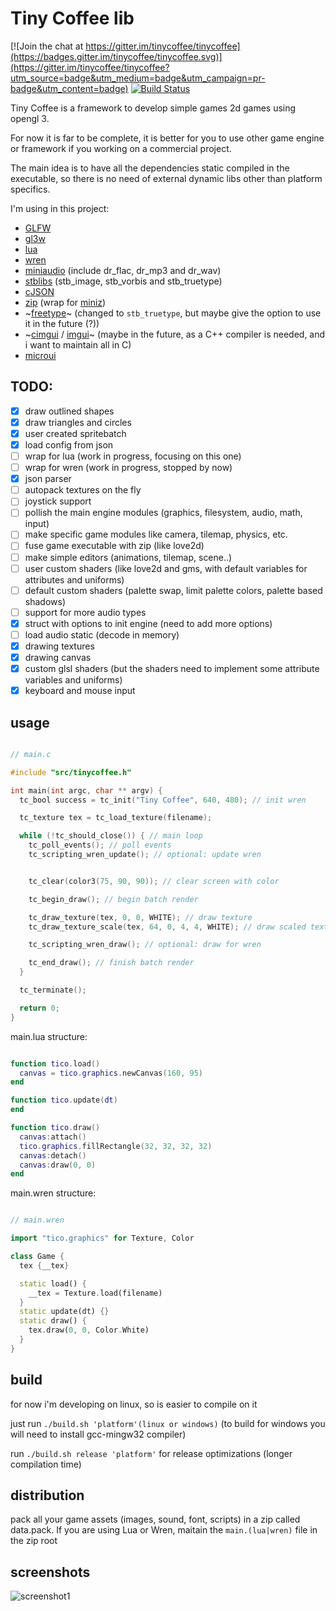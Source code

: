# Tiny Coffee lib

[![Join the chat at https://gitter.im/tinycoffee/tinycoffee](https://badges.gitter.im/tinycoffee/tinycoffee.svg)](https://gitter.im/tinycoffee/tinycoffee?utm_source=badge&utm_medium=badge&utm_campaign=pr-badge&utm_content=badge)
[![Build Status](https://travis-ci.org/canoi12/tinycoffee.svg?branch=master)](https://travis-ci.org/canoi12/tinycoffee)

Tiny Coffee is a framework to develop simple games 2d games using opengl 3.

For now it is far to be complete, it is better for you to use other game engine or framework if you working on a commercial project.

The main idea is to have all the dependencies static compiled in the executable, so there is no need of external dynamic libs other than platform specifics.

I'm using in this project:

- [GLFW](https://www.glfw.org/)
- [gl3w](https://github.com/skaslev/gl3w)
- [lua](https://www.lua.org/)
- [wren](http://wren.io/)
- [miniaudio](https://github.com/dr-soft/miniaudio/) (include dr_flac, dr_mp3 and dr_wav)
- [stblibs](https://github.com/nothings/stb) (stb_image, stb_vorbis and stb_truetype)
- [cJSON](https://github.com/DaveGamble/cJSON)
- [zip](https://github.com/kuba--/zip) (wrap for [miniz](https://github.com/richgel999/miniz))
- ~[freetype](https://www.freetype.org/)~ (changed to `stb_truetype`, but maybe give the option to use it in the future (?))
- ~[cimgui](https://github.com/cimgui/cimgui/) / [imgui](https://github.com/ocornut/imgui/)~ (maybe in the future, as a C++ compiler is needed, and i want to maintain all in C)
- [microui](https://github.com/rxi/microui)

## TODO:

- [x] draw outlined shapes
- [x] draw triangles and circles
- [x] user created spritebatch
- [x] load config from json
- [ ] wrap for lua (work in progress, focusing on this one)
- [ ] wrap for wren (work in progress, stopped by now)
- [x] json parser
- [ ] autopack textures on the fly
- [ ] joystick support
- [ ] pollish the main engine modules (graphics, filesystem, audio, math, input)
- [ ] make specific game modules like camera, tilemap, physics, etc.
- [ ] fuse game executable with zip (like love2d)
- [ ] make simple editors (animations, tilemap, scene..)
- [ ] user custom shaders (like love2d and gms, with default variables for attributes and uniforms)
- [ ] default custom shaders (palette swap, limit palette colors, palette based shadows)
- [ ] support for more audio types
- [x] struct with options to init engine (need to add more options)
- [ ] load audio static (decode in memory)
- [x] drawing textures
- [x] drawing canvas
- [x] custom glsl shaders (but the shaders need to implement some attribute variables and uniforms)
- [x] keyboard and mouse input

## usage

```c

// main.c

#include "src/tinycoffee.h"

int main(int argc, char ** argv) {
  tc_bool success = tc_init("Tiny Coffee", 640, 480); // init wren

  tc_texture tex = tc_load_texture(filename);

  while (!tc_should_close()) { // main loop
    tc_poll_events(); // poll events
    tc_scripting_wren_update(); // optional: update wren


    tc_clear(color3(75, 90, 90)); // clear screen with color

    tc_begin_draw(); // begin batch render

    tc_draw_texture(tex, 0, 0, WHITE); // draw texture
    tc_draw_texture_scale(tex, 64, 0, 4, 4, WHITE); // draw scaled texture

    tc_scripting_wren_draw(); // optional: draw for wren

    tc_end_draw(); // finish batch render
  }

  tc_terminate();

  return 0;
}

```

main.lua structure:

```lua

function tico.load()
  canvas = tico.graphics.newCanvas(160, 95)
end

function tico.update(dt)
end

function tico.draw()
  canvas:attach()
  tico.graphics.fillRectangle(32, 32, 32, 32)
  canvas:detach()
  canvas:draw(0, 0)
end

```

main.wren structure:

```dart

// main.wren

import "tico.graphics" for Texture, Color

class Game {
  tex {__tex}

  static load() {
    __tex = Texture.load(filename)
  }
  static update(dt) {}
  static draw() {
    tex.draw(0, 0, Color.White)
  }
}

```

## build

for now i'm developing on linux, so is easier to compile on it

just run `./build.sh 'platform'(linux or windows)` (to build for windows you will need to install gcc-mingw32 compiler)

run `./build.sh release 'platform'` for release optimizations (longer compilation time)

## distribution

pack all your game assets (images, sound, font, scripts) in a zip called data.pack.
If you are using Lua or Wren, maitain the `main.(lua|wren)` file in the zip root

## screenshots

![screenshot1](https://user-images.githubusercontent.com/15099243/82740604-ba664400-9d20-11ea-9e89-45dc15a7282f.png)
